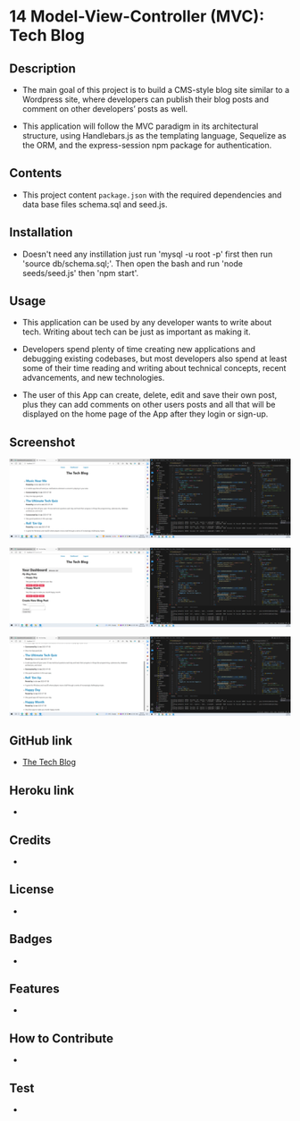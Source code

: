 # 14 Model-View-Controller (MVC): Tech Blog

## Description 

* The main goal of this project is to build a CMS-style blog site similar to a Wordpress site, where developers can publish their blog posts and comment on other developers’ posts as well.

* This application will follow the MVC paradigm in its architectural structure, using Handlebars.js as the templating language, Sequelize as the ORM, and the express-session npm package for authentication.

## Contents 

* This project content `package.json` with the required dependencies and data base files schema.sql and seed.js.  

## Installation 

* Doesn't need any instillation just run 'mysql -u root -p' first then run 'source db/schema.sql;'. Then open the bash and run 'node seeds/seed.js' then 'npm start'.
  
## Usage 

* This application can be used by any developer wants to write about tech. Writing about tech can be just as important as making it.

* Developers spend plenty of time creating new applications and debugging existing codebases, but most developers also spend at least some of their time reading and writing about technical concepts, recent advancements, and new technologies.

* The user of this App can create, delete, edit and save their own post, plus they can add comments on other users posts and all that will be displayed on the home page of the App after they login or sign-up. 

## Screenshot

![Screenshot of the Tech Blog(1)](./Assets/Screenshot%20of%20Tech%20Blog(1).png)

![Screenshot of the Tech Blog(2)](./Assets/Screenshot%20of%20Tech%20Blog(2).png)

![Screenshot of the Tech Blog(3)](./Assets/Screenshot%20of%20Tech%20Blog(3).png)

## GitHub link

* [The Tech Blog](https://github.com/JohnDavidSmith/TechBlog-MVC-Mod14)

## Heroku link

* 

## Credits
* 

## License
* 

## Badges
* 

## Features
* 

## How to Contribute
* 

## Test
*

